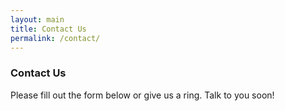 ```yaml
---
layout: main
title: Contact Us
permalink: /contact/
---
```


### Contact Us
Please fill out the form below or give us a ring. Talk to you soon!

